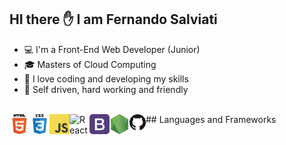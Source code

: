 ## HI there :hand: I am Fernando Salviati

* :computer: I'm a Front-End Web Developer (Junior)
* :mortar_board: Masters of Cloud Computing
* :rocket: I love coding and developing my skills
* :blue_book: Self driven, hard working and friendly
<br />
## Languages and Frameworks


<img align="left" alt="HTML5" width="32px" src="https://raw.githubusercontent.com/github/explore/80688e429a7d4ef2fca1e82350fe8e3517d3494d/topics/html/html.png" style="max-width:100%;">
<img align="left" alt="CSS3" width="32px" src="https://raw.githubusercontent.com/github/explore/80688e429a7d4ef2fca1e82350fe8e3517d3494d/topics/css/css.png" style="max-width:100%;">
<img align="left" alt="JavaScript" width="32px" src="https://raw.githubusercontent.com/github/explore/80688e429a7d4ef2fca1e82350fe8e3517d3494d/topics/javascript/javascript.png" style="max-width:100%;">
<img align="left" font-size = "40px" alt="React" width="32px" src="https://camo.githubusercontent.com/bc573f0860998e86b093910b50116610020ed132/68747470733a2f2f6d69726f2e6d656469756d2e636f6d2f6d61782f313030302f312a5961667537696863314c46755034617a6572416134772e706e67" data-canonical-src="https://miro.medium.com/max/1000/1*Yafu7ihc1LFuP4azerAa4w.png" style="max-width:100%;">
<img align="left" alt="Bootstrap" width="32px" src="https://raw.githubusercontent.com/github/explore/80688e429a7d4ef2fca1e82350fe8e3517d3494d/topics/bootstrap/bootstrap.png" style="max-width:100%;">
<img align="left" alt="Node.js" width="32px" src="https://raw.githubusercontent.com/github/explore/80688e429a7d4ef2fca1e82350fe8e3517d3494d/topics/nodejs/nodejs.png" style="max-width:100%;">
<img align="left" alt="GitHub" width="26px" src="https://raw.githubusercontent.com/github/explore/78df643247d429f6cc873026c0622819ad797942/topics/github/github.png" style="max-width:100%;">
